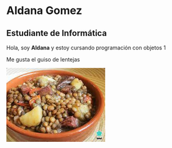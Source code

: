 # Aldana Gomez

## Estudiante de Informática

Hola, soy **Aldana** y estoy cursando programación con objetos 1

Me gusta el guiso de lentejas

![foto](guiso.jfif)
